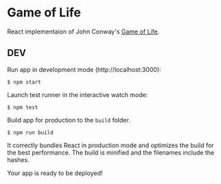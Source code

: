 # Game of Life

React implementaion of John Conway's [Game of Life](https://en.wikipedia.org/wiki/Conway%27s_Game_of_Life).

## DEV

Run app in development mode (http://localhost:3000):

```
$ npm start
```

Launch test runner in the interactive watch mode:

```
$ npm test
```

Build app for production to the `build` folder.

```
$ npm run build
```

It correctly bundles React in production mode and optimizes the build for the best performance. The build is minified and the filenames include the hashes.

Your app is ready to be deployed!
